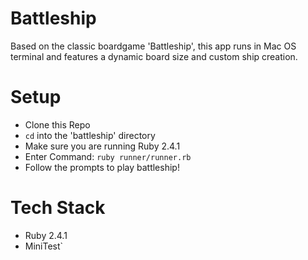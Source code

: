 # Battleship
Based on the classic boardgame 'Battleship', this app runs in Mac OS terminal and features a dynamic board size and custom ship creation.

# Setup
* Clone this Repo
* `cd` into the 'battleship' directory
* Make sure you are running Ruby 2.4.1
* Enter Command: `ruby runner/runner.rb`
* Follow the prompts to play battleship!

# Tech Stack 
* Ruby 2.4.1 
* MiniTest`
